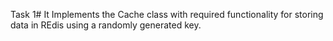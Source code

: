 Task 1#
	It Implements the Cache class with required functionality for storing data in REdis using a randomly generated key.
 
